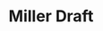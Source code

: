 ---
title: 'Miller Draft'
description: 'Lorem ipsum dolor sit amet consectetur adipisicing elit. Obcaecati sint cumque voluptatem cupiditate odit corporis.'
price: 19
---